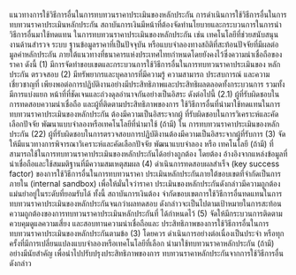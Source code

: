 แนวทางการใช้วิธีการอื่นในการทบทวนราคาประเมินของหลักประกัน
การดำเนินการใช้วิธีการอื่นในการทบทวนราคาประเมินหลักประกัน
สถาบันการเงินมีหน้าที่ต้องจัดทํานโยบายและกระบวนการในการนำวิธีการอื่นมาใช้ทดแทน
ในการทบทวนราคาประเมินของหลักประกัน เช่น เทคโนโลยีที่ช่วยสนับสนุนงานด้านสำรวจ ระบบ
ฐานข้อมูลราคาที่เป็นปัจจุบัน หรือแบบจำลองทางสถิติที่สะท้อนปัจจัยที่มีผลต่อมูลค่าหลักประกัน
ภายใต้แนวทางที่ธนาคารแห่งประเทศไทยกําหนดโดยยังคงไว้ซึ่งความน่าเชื่อถือของราคา ดังนี้
(1) มีการจัดทําขอบเขตและกระบวนการใช้วิธีการอื่นในการทบทวนราคาประเมินของ
หลักประกัน
ตรวจสอบ
(2) มีทรัพยากรและบุคลากรที่มีความรู้ ความสามารถ ประสบการณ์ และความเชี่ยวชาญที่
เพียงพอต่อการปฏิบัติงานอย่างมีประสิทธิภาพและประสิทธิผลตลอดทั้งกระบวนการ รวมทั้งมีการแบ่งแยก
หน้าที่ที่ชัดเจนและถ่วงดุลอำนาจกันอย่างเป็นอิสระ ดังต่อไปนี้
(2.1) ผู้ที่รับผิดชอบในการทดสอบความน่าเชื่อถือ และผู้ที่ติดตามประสิทธิภาพของการ
ใช้วิธีการอื่นที่นํามาใช้ทดแทนในการทบทวนราคาประเมินของหลักประกัน ต้องมีความเป็นอิสระจากผู้
ที่รับผิดชอบในการวิเคราะห์และคัดเลือกปัจจัย พัฒนาแบบจําลองหรือเทคโนโลยีที่นำมาใช้ (ถ้ามี) ใน
การทบทวนราคาประเมินของหลักประกัน
(22) ผู้ที่รับผิดชอบในการตรวจสอบการปฏิบัติงานต้องมีความเป็นอิสระจากผู้ที่รับการ
(3) จัดให้มีแนวทางการพิจารณาวิเคราะห์และคัดเลือกปัจจัย พัฒนาแบบจำลอง หรือ
เทคโนโลยี (ถ้ามี) ที่สามารถใช้ในการทบทวนราคาประเมินของหลักประกันได้อย่างถูกต้อง โดยต้อง
อ้างอิงจากแหล่งข้อมูลที่น่าเชื่อถือและใช้สมมติฐานที่มีความสมเหตุสมผล
(4) ดำเนินการทดสอบผลสำเร็จ (key success factor) ของการใช้วิธีการอื่นในการทบทวนราคา
ประเมินหลักประกันภายใต้ขอบเขตที่จํากัดเป็นการภายใน (internal sandbox) เพื่อให้มั่นใจว่าราคา
ประเมินของหลักประกันดังกล่าวมีความถูกต้องแม่นยำอยู่ในระดับที่ยอมรับได้ ทั้งนี้ สถาบันการเงินต้อง
จํากัดขอบเขตการใช้วิธีการอื่นทดแทนในการทบทวนราคาประเมินของหลักประกันจนกว่าผลทดสอบ
ดังกล่าวจะเป็นไปตามเป้าหมายในการสะท้อนความถูกต้องของการทบทวนราคาประเมินหลักประกันที่
ได้กำหนดไว้
(5) จัดให้มีกระบวนการติดตามควบคุมดูแลความเสี่ยง และสอบทานความน่าเชื่อถือและ
ประสิทธิภาพของการใช้วิธีการอื่นในการทบทวนราคาประเมินของหลักประกันตามข้อ (3) โดยควร
ดำเนินการอย่างต่อเนื่องเป็นประจำ หรือทุกครั้งที่มีการเปลี่ยนแปลงแบบจำลองหรือเทคโนโลยีที่เลือก
นำมาใช้ทบทวนราคาหลักประกัน (ถ้ามี) อย่างมีนัยสำคัญ เพื่อนำไปปรับปรุงประสิทธิภาพของการ
ทบทวนราคาหลักประกันจากการใช้วิธีการอื่นดังกล่าว
